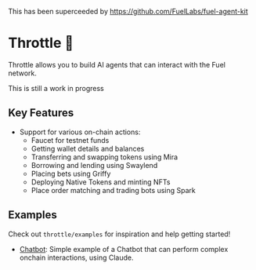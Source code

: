 This has been superceeded by https://github.com/FuelLabs/fuel-agent-kit

# Throttle 🚧

Throttle allows you to build AI agents that can interact with the Fuel network.

This is still a work in progress

## Key Features
- Support for various on-chain actions:
  - Faucet for testnet funds
  - Getting wallet details and balances
  - Transferring and swapping tokens using Mira
  - Borrowing and lending using Swaylend
  - Placing bets using Griffy
  - Deploying Native Tokens and minting NFTs
  - Place order matching and trading bots using Spark

## Examples
Check out `throttle/examples` for inspiration and help getting started!
- [Chatbot](./cdp-langchain/examples/chatbot/README.md): Simple example of a Chatbot that can perform complex onchain interactions, using Claude.
